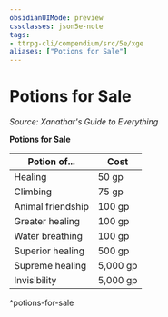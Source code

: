 ```yaml
---
obsidianUIMode: preview
cssclasses: json5e-note
tags:
- ttrpg-cli/compendium/src/5e/xge
aliases: ["Potions for Sale"]
---
```

# Potions for Sale
*Source: Xanathar's Guide to Everything* 

**Potions for Sale**

| Potion of... | Cost |
|--------------|------|
| Healing | 50 gp |
| Climbing | 75 gp |
| Animal friendship | 100 gp |
| Greater healing | 100 gp |
| Water breathing | 100 gp |
| Superior healing | 500 gp |
| Supreme healing | 5,000 gp |
| Invisibility | 5,000 gp |
^potions-for-sale